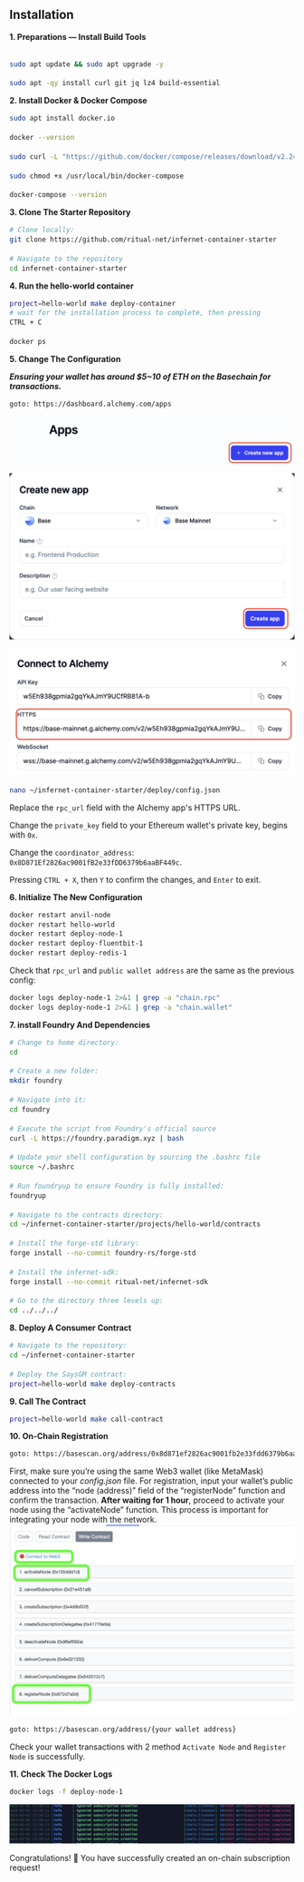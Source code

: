 ## Installation

  

**1. Preparations — Install Build Tools**

  

```bash

sudo apt update && sudo apt upgrade -y

sudo apt -qy install curl git jq lz4 build-essential

```

**2. Install Docker & Docker Compose**

```bash
sudo apt install docker.io

docker --version

sudo curl -L "https://github.com/docker/compose/releases/download/v2.24.5/docker-compose-$(uname -s)-$(uname -m)" -o /usr/local/bin/docker-compose

sudo chmod +x /usr/local/bin/docker-compose

docker-compose --version
```

**3. Clone The Starter Repository**

```bash
# Clone locally:
git clone https://github.com/ritual-net/infernet-container-starter

# Navigate to the repository
cd infernet-container-starter
```

**4. Run the hello-world container**
```bash
project=hello-world make deploy-container
# wait for the installation process to complete, then pressing
CTRL + C

docker ps
```

**5. Change The Configuration**

***Ensuring your wallet has around $5~10 of ETH on the Basechain for transactions.***
```bash
goto: https://dashboard.alchemy.com/apps
```

![enter image description here](https://raw.githubusercontent.com/kennode048/ritual/main/1.png)

![enter image description here](https://raw.githubusercontent.com/kennode048/ritual/main/2.png)

![enter image description here](https://raw.githubusercontent.com/kennode048/ritual/main/3.png)

```bash
nano ~/infernet-container-starter/deploy/config.json
```
Replace the `rpc_url` field with the Alchemy app's HTTPS URL.

Change the `private_key` field to your Ethereum wallet's private key, begins with `0x`.

Change the `coordinator_address`: `0x8D871Ef2826ac9001fB2e33fDD6379b6aaBF449c`.

Pressing `CTRL + X`, then `Y` to confirm the changes, and `Enter` to exit.

**6. Initialize The New Configuration**
```bash
docker restart anvil-node  
docker restart hello-world  
docker restart deploy-node-1  
docker restart deploy-fluentbit-1  
docker restart deploy-redis-1
```
Check that `rpc_url` and `public wallet address` are the same as the previous config:
```bash
docker logs deploy-node-1 2>&1 | grep -a "chain.rpc"
docker logs deploy-node-1 2>&1 | grep -a "chain.wallet"
```
**7. install Foundry And Dependencies**
```bash
# Change to home directory:  
cd  
  
# Create a new folder:  
mkdir foundry  
  
# Navigate into it:  
cd foundry  
  
# Execute the script from Foundry's official source  
curl -L https://foundry.paradigm.xyz | bash  
  
# Update your shell configuration by sourcing the .bashrc file  
source ~/.bashrc  
  
# Run foundryup to ensure Foundry is fully installed:  
foundryup

# Navigate to the contracts directory:  
cd ~/infernet-container-starter/projects/hello-world/contracts  
  
# Install the forge-std library:  
forge install --no-commit foundry-rs/forge-std  
  
# Install the infernet-sdk:  
forge install --no-commit ritual-net/infernet-sdk  
  
# Go to the directory three levels up:  
cd ../../../
```
**8. Deploy A Consumer Contract**
```bash 
# Navigate to the repository:  
cd ~/infernet-container-starter  
  
# Deploy the SaysGM contract:  
project=hello-world make deploy-contracts
```
**9. Call The Contract**
```bash
project=hello-world make call-contract
```
**10. On-Chain Registration**
```bash
goto: https://basescan.org/address/0x8d871ef2826ac9001fb2e33fdd6379b6aabf449c#writeContract
```
First, make sure you’re using the same Web3 wallet (like MetaMask) connected to your _config.json_ file. For registration, input your wallet’s public address into the “node (address)” field of the “registerNode” function and confirm the transaction. **After waiting for 1 hour**, proceed to activate your node using the “activateNode” function. This process is important for integrating your node with the network.
![enter image description here](https://raw.githubusercontent.com/kennode048/ritual/main/5.png)
```bash
goto: https://basescan.org/address/{your wallet address}
```
Check your wallet transactions with 2 method `Activate Node` and `Register Node` is successfully.

**11. Check The Docker Logs**
```bash
docker logs -f deploy-node-1
```
![enter image description here](https://raw.githubusercontent.com/kennode048/ritual/main/4.png)


Congratulations! 🎉 You have successfully created an on-chain subscription request!
